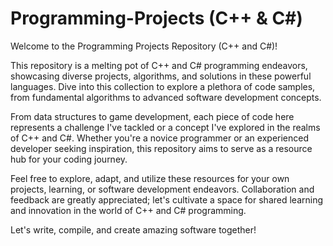 # Programming-Projects (C++ & C#)

Welcome to the Programming Projects Repository (C++ and C#)!

This repository is a melting pot of C++ and C# programming endeavors, showcasing diverse projects, algorithms, and solutions in these powerful languages. Dive into this collection to explore a plethora of code samples, from fundamental algorithms to advanced software development concepts.

From data structures to game development, each piece of code here represents a challenge I've tackled or a concept I've explored in the realms of C++ and C#. Whether you're a novice programmer or an experienced developer seeking inspiration, this repository aims to serve as a resource hub for your coding journey.

Feel free to explore, adapt, and utilize these resources for your own projects, learning, or software development endeavors. Collaboration and feedback are greatly appreciated; let's cultivate a space for shared learning and innovation in the world of C++ and C# programming.

Let's write, compile, and create amazing software together!
